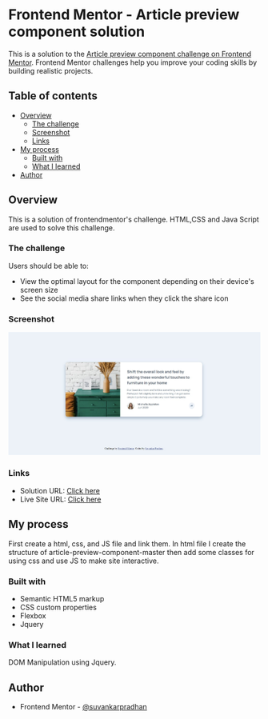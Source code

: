 # Frontend Mentor - Article preview component solution

This is a solution to the [Article preview component challenge on Frontend Mentor](https://www.frontendmentor.io/challenges/article-preview-component-dYBN_pYFT). Frontend Mentor challenges help you improve your coding skills by building realistic projects. 

## Table of contents

- [Overview](#overview)
  - [The challenge](#the-challenge)
  - [Screenshot](#screenshot)
  - [Links](#links)
- [My process](#my-process)
  - [Built with](#built-with)
  - [What I learned](#what-i-learned)
- [Author](#author)

## Overview

This is a solution of frontendmentor's challenge. HTML,CSS and Java Script are used to solve this challenge.

### The challenge

Users should be able to:

- View the optimal layout for the component depending on their device's screen size
- See the social media share links when they click the share icon

### Screenshot

![desktop-img](./screenshot/desktop.jpg)

### Links

- Solution URL: [Click here](https://github.com/suvankarpradhan/article-preview-component-master)
- Live Site URL: [Click here](https://suvankarpradhan.github.io/article-preview-component-master/)

## My process

First create a html, css, and JS file and link them. In html file I create the structure of article-preview-component-master then add some classes for using css and use JS to make site interactive.

### Built with

- Semantic HTML5 markup
- CSS custom properties
- Flexbox
- Jquery

### What I learned

DOM Manipulation using Jquery.

## Author
- Frontend Mentor - [@suvankarpradhan](https://www.frontendmentor.io/profile/suvankarpradhan)